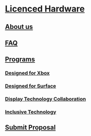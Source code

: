 # [Licenced Hardware](index.md)
## [About us](about-licensed-hardware-development.md)
## [FAQ](faq.md)
## [Programs]()
### [Designed for Xbox](designed-for-xbox.md)
### [Designed for Surface](designed-for-surface.md)
### [Display Technology Collaboration](rigby.md)
### [Inclusive Technology](inclusive-technology.md)
## [Submit Proposal](proposal.md)